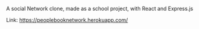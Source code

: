 A social Network clone, made as a school project, with React and Express.js

Link: https://peoplebooknetwork.herokuapp.com/
